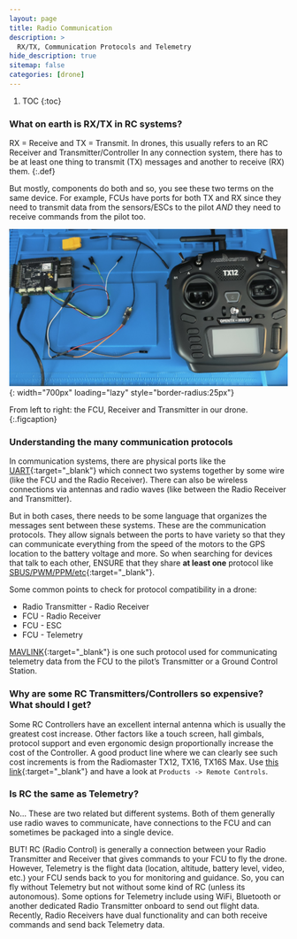 ```yaml
---
layout: page
title: Radio Communication
description: >
  RX/TX, Communication Protocols and Telemetry
hide_description: true
sitemap: false
categories: [drone]
---
```


1. TOC
{:toc}

### What on earth is RX/TX in RC systems?

RX = Receive and TX = Transmit. In drones, this usually refers to an RC Receiver and Transmitter/Controller
In any connection system, there has to be at least one thing to transmit (TX) messages and another to receive (RX) them. 
{:.def}

But mostly, components do both and so, you see these two terms on the same device. For example, FCUs have ports for both TX and RX since they need to transmit data from the sensors/ESCs to the pilot *AND* they need to receive commands from the pilot too.

![drone_radio.jpg](/assets/blog/drone_radio.jpg){: width="700px" loading="lazy" style="border-radius:25px"}

From left to right: the FCU, Receiver and Transmitter in our drone.
{:.figcaption}

### Understanding the many communication protocols

In communication systems, there are physical ports like the [UART][UART]{:target="_blank"} which connect two systems together by some wire (like the FCU and the Radio Receiver). There can also be wireless connections via antennas and radio waves (like between the Radio Receiver and Transmitter). 

But in both cases, there needs to be some language that organizes the messages sent between these systems. These are the communication protocols. They allow signals between the ports to have variety so that they can communicate everything from the speed of the motors to the GPS location to the battery voltage and more. So when searching for devices that talk to each other, ENSURE that they share **at least one** protocol like [SBUS/PWM/PPM/etc][SBUS/PWM/PPM]{:target="_blank"}. 

Some common points to check for protocol compatibility in a drone:

  * Radio Transmitter - Radio Receiver
  * FCU - Radio Receiver
  * FCU - ESC
  * FCU - Telemetry

[MAVLINK][Mavlink]{:target="_blank"} is one such protocol used for communicating telemetry data from the FCU to the pilot’s Transmitter or a Ground Control Station.

### Why are some RC Transmitters/Controllers so expensive? What should I get?

Some RC Controllers have an excellent internal antenna which is usually the greatest cost increase. Other factors like a touch screen, hall gimbals, protocol support and even ergonomic design proportionally increase the cost of the Controller. A good product line where we can clearly see such cost increments is from the Radiomaster TX12, TX16, TX16S Max. Use [this link][RadioMaster]{:target="_blank"} and have a look at `Products -> Remote Controls`.

### Is RC the same as Telemetry?

No… These are two related but different systems. Both of them generally use radio waves to communicate, have connections to the FCU and can sometimes be packaged into a single device.  

BUT! RC (Radio Control) is generally a connection between your Radio Transmitter and Receiver that gives commands to your FCU to fly the drone. However, Telemetry is the flight data (location, altitude, battery level, video, etc.) your FCU sends back to you for monitoring and guidance. So, you can fly without Telemetry but not without some kind of RC (unless its autonomous). Some options for Telemetry include using WiFi, Bluetooth or another dedicated Radio Transmitter onboard to send out flight data. Recently, Radio Receivers have dual functionality and can both receive commands and send back Telemetry data.
 

[UART]: https://www.circuitbasics.com/basics-uart-communication/
[SBUS/PWM/PPM]: https://www.youtube.com/watch?v=y7T4hBqOwxM
[Mavlink]: https://mavlink.io/en/about/faq.html
[RadioMaster]: https://radiomasterrc.com/